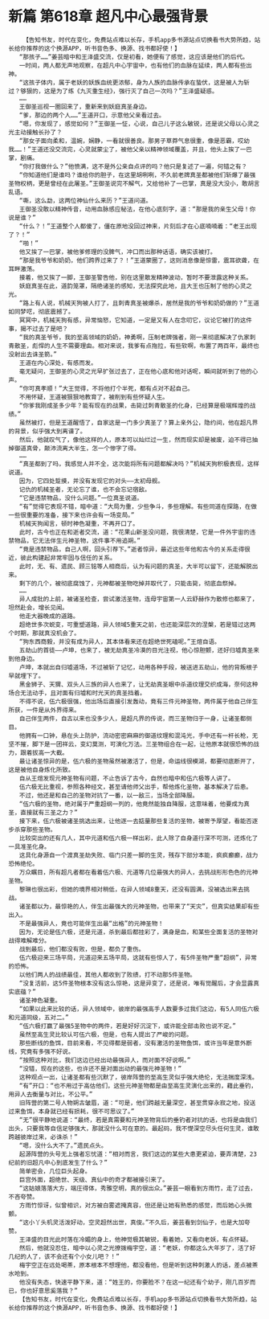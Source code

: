 # 新篇 第618章 超凡中心最强背景
        【告知书友，时代在变化，免费站点难以长存，手机app多书源站点切换看书大势所趋，站长给你推荐的这个换源APP，听书音色多、换源、找书都好使！】
       “那孩子……”姜芸暗中和王泽盛交流，仅是初看，她便有了感觉，这应该是他们的后代。
       一时间，两人都无声地观察，在超凡中心宇宙中，也有他们的血脉在延续，两人都有些出神。
       “这孩子体内，属于老妖的妖族血统更浓郁，身为人族的血脉传承在蛰伏，这是被人为斩过？够狠的，这是为了练《九灭重生经》，强行灭了自己一次吗？”王泽盛疑惑。
       ……
       王御圣巡视一圈回来了，重新来到妖庭真圣身边。
       “爹，那边的两个人……”王道开口，示意他父亲看过去。
       “嗯，你发现了，感觉如何？”王御圣一怔，心说，自己儿子这么敏锐，还是说父母以心灵之光主动接触长孙了？
       “那女子面向柔和，温婉，娴静，一看就很善良。那男子草莽气息很重，像是恶霸，哎幼我……！”王道还没交流完，心灵就蒙尘了，被他父亲以精神领域覆盖，并且，他头上挨了一巴掌，剧痛。
       “你打我做什么？”他愤满，这不是外公亲自点评的吗？他只是复述了一遍，何错之有？
       “你知道他们是谁吗？谁给你的胆子，在这里胡咧咧，不久前老牌真圣都被他们斩爆了最强圣物权柄，更是曾经在此屠圣。”王御圣说完不解气，又给他补了一巴掌，真是没大没小，敢胡言乱语。
       “嘶，这么勐，这两位神仙什么来历？”王道问道。
       王御圣没敢以精神传音，动用血脉感应秘法，在他心底刻字，道：“那是我的亲生父母！你说是谁？”
       “什么？！”王道整个人都傻了，僵在原地没回过神来，片刻后才在心底喃喃着：“老王出现了？！”
       “啪！”
       他又挨了一巴掌，被他爹修理的没脾气，冲口而出那种话语，确实该被打。
       “那是我爷爷和奶奶，他们跨界过来了？！”王道蒙圈了，这则消息像是惊雷，震耳欲聋，在耳畔激荡。
       接着，他又挨了一脚，王御圣警告他，别在这里散发精神波动，暂时不要泄露这种关系。
       妖庭真圣在此，道韵笼罩，隔绝诸圣的感知，无法探究此地，且大王也压制了他的心灵之光。
       “路上有人说，机械天狗被人打了，且刺青真圣被爆杀，居然是我的爷爷和奶奶做的？”王道如同梦呓，彻底震撼了。
       冥冥中，机械天狗有感，异常恼怒，它知道，一定是又有人在念叨它，议论它被打的这件事，揭不过去了是吧？
       “我的真圣爷爷，我的至高领域的奶奶，神勇啊，压制老牌强者，刚一来彻底解决了仇家刺青散圣，彪悍的人生不需要理由。相对来说，我爹有点拖拉，有些软啊，布置了两百年，最终也没射出去诛圣箭。”
       王道在内心深处，有感而发。
       毫无疑问，王御圣的心灵之光早扩张过去了，正在他心底和他对话呢，瞬间就听到了他的心声。
       “你可真孝顺！”大王觉得，不将他打个半死，都有点对不起自己。
       不用怀疑，王道被狠狠地教育了，被削到有些怀疑人生。
       “你爹我刚成圣多少年？能有现在的战果，击毙过刺青散圣的化身，已经算是极端辉煌的战绩。”
       虽然被打，但是王道醒悟了，自家这是一门多少真圣了？算上亲外公，隐约间，他在超凡界的背景，似乎强大到离谱了。
       然后，他就叹气了，像他这样的人，原本可以灿烂过一生，然而现实却是被废，迫不得已抽掉御道真骨，颠沛流离大半生，怎一个惨字了得。
       ……
       “真圣都到了吗，我感觉人并不全，这次能将所有问题都解决吗？”机械天狗积极表现，这样说道。
       因为，它四处踅摸，并没有发现它的对头——太初母舰。
       记仇的机械圣者，无论忘了谁，也不会忘记宿敌。
       “它是违禁物品，没什么问题。”一位真圣说道。
       “有”觉得它表现不错，暗中道：“大局为重，少些争斗，多些理解。有些同道在探路，在做一些很重要的准备，接下来也许会有一场变局。”
       机械天狗闻言，顿时神色凝重，不再开口了。
       此时，古今也正在和逝者交流，道：“花果山新圣没问题，我很清楚，它是一件外宇宙的违禁物品，它无法伴生元神圣物，这件事不用追朔。”
       “竟是违禁物品，自己人啊，回头引荐下。”逝者惊异，最近这些年他和古今的关系走得很近，彼此构建起非常牢固与信任的关系。
       此时，无、有、遗民、顾三铭等人相商后，认为有问题的真圣，大半可以留下，还能解脱出来。
       剩下的几个，被彻底腐蚀了，元神都被圣物吃掉并取代了，只能击毙，彻底血祭掉。
       ……
       异人成批的上前，被诸圣检查，尝试激活圣物，连母宇宙第一人云舒赫作为散修也都来了，坦然赴会，增长见闻。
       他走大器晚成的道路。
       超绝世多次蜕变，可重塑道路，异人领域5重天之前，也还能深层次的涅槃，若是错过这两个时期，那就真没机会了。
       “狗东西商毅，并没有成为异人，其本体看来还在超绝世死磕呢。”王煊自语。
       五劫山的首徒——卢坤，也来了，被无劫真圣冷漠的目光注视，他心惊胆颤，还好归墟真圣来到他身边。
       卢坤，本就出自归墟道场，不过被斩了记忆，动用各种手段，被送进五劫山，他的背叛根子早就埋下了。
       黑金狮子、天猬、双头人三族的异人也来了，让无劫真圣眼中杀道纹理交织成海，奈何这种场合无法动手，且对面有归墟和时光天的真圣挡着。
       不得不说，伍六极很强，他出场后直接引发轰动，竟有三件元神圣物，两件属于他自己伴生所获，一件是从外界得来。
       自己伴生两件，自古以来也没多少人，是超凡界的传说，而三圣物归于一身，让诸圣都侧目。
       他拥有一口钟，悬在头上防护，流动密密麻麻的御道纹理和混沌光，手中还有一杆长枪，无坚不摧，脚下是一团祥云，变幻莫测，可演化万法。三圣物组合在一起，让他原本就很恐怖的战力，跟着拔高一大截。
       最让诸圣惊异的是，伍六极的圣物虽然被激活了，但是，命运线很模湖，都要彻底断开了，这是被他自身炼化所致。
       自从王煊发现元神圣物有问题，不止告诉了古今，自然也暗中和伍六极等人讲了。
       伍六极无比重视，参照各种经文，甚至请他师父出手，帮他炼化圣物，基本解决了后患。
       不过，他还是和自己的圣物对抗了一番，以一敌三，当场全部降服。
       “伍六极的圣物，绝对属于严重超纲一列的，他竟然能独自降服，这意味着，他要成为真圣，直接就有三圣之力？”
       接下来，伍六极被诸圣挑选出来，让他逐一去掂量那些复活的圣物，被寄予厚望，看能否逐步杀穿那些圣物。
       比较突出的还有几人，其中元道和伍六极一样出彩，此人除了自身道行深不可测，还炼化了一具准圣化身。
       这具化身源自一个渡真圣劫失败、临门只差一脚的生灵，残存下部分本能，疯疯癫癫，战力恐怖绝伦。
       万众瞩目，所有超凡者都在看着伍六极、元道等几位最强大的异人，去挑战形形色色的元神圣物。
       黎琳也很出彩，但她的境界相对稍低，在异人领域8重天，还没有圆满，没被选出来去挑战。
       诸圣都以为，最惊艳的人，伴生出最强大的元神圣物，也带来了“天灾”，但真实结果却有些出入。
       不是最强异人，竟也可能伴生出最“出格”的元神圣物！
       因为，无论是伍六极，还是元道，杀到最后都挂彩了，满身是血，和某些全面复活的圣物对战得难解难分。
       战到最后，他们都没有败，但是，都负了重伤。
       伍六极迎来三场平局，元道迎来五场平局，这就有些惊人了，有5件圣物严重“超纲”，异常的恐怖。
       以他们两人的战绩最佳，其他人都收到了败绩，打不动那5件圣物。
       “没复活前，这5件圣物根本没有这么惊艳，这是异变了，还是说，唯有觉醒后，才会显露真实底蕴？”
       诸圣神色凝重。
       “如果以此来比较的话，异人领域中，彼岸的最强高手人数要多过我们这边，有5人同伍六极和元道同级，五对二。”
       “伍六极打赢了最强5圣物中的两件，若是好好沉淀下，或许能全部击败也说不定。”
       虽然至高生灵比较认可伍六极，但是，也有人提出了严峻的问题。
       那些断线的鱼饵，目前来看，不见得都是弱者，没有激活的圣物鱼饵，或许当年是意外断线，究竟有多强不好说。
       “按照这种对比，我们这边已经出动最强异人，而对面不好说啊。”
       “没错，现在的这些，也许还不是对面出动的最强元神圣物！”
       这种观点一出，让诸圣都有些沉默了，彼岸阵营的至高生灵似乎强大绝伦，无法揣度深浅。
       “有”开口：“也不用过于高估他们，这些元神圣物都是由至高生灵演化出来的，藉此垂钓，用异人去衡量与对比，不公平。”
       旧阵营的第二号人物朔古皱眉，道：“可是，他们跨越无量深空，甚至贯穿永寂之地，投送过来鱼饵，本身就已经有损耗，很不可思议了。”
       “无”很平静地说道：“最终，若是真需要和元神圣物背后的垂钓者对抗的话，也将是由我们出头，只要我等自信足够强大，那就没什么可在意的。最起码，我不憷深空尽头任何生灵，谁敢跨越彼岸过来，必诛杀！”
       “嗯，没什么大不了。”遗民点头。
       起源阵营的头号无上强者忘忧道：“相对而言，我们这边的某些大患更紧迫，要弄清楚，23纪前的旧超凡中心到底发生了什么？”
       简单密会，几位巨头起身。
       巨宫外面，超绝世、天级、真仙中的奇才都被接引来了。
       “这姑娘落落大方，端庄得体，秀雅空明，真的很出众。”姜芸一眼看到方雨竹，走了过去，不吝夸赞。
       方雨竹惊讶，似曾相识，对方被白雾遮掩真容，但还是让她有熟悉的感觉，而后她心头微颤。
       “这小丫头机灵活泼好动，空灵超然出世，真俊。”不久后，姜芸看到剑仙子，也是大加夸赞。
       王泽盛的目光此时落在冷媚的身上，他神觉极其敏锐，看着她，又看向老妖，有点怀疑。
       然后，他就没忍住，暗中以心灵之光撩拨梅宇空，道：“老妖，你都这么大年岁了，活了好几纪的人了，该不会还有个小女儿吧？！”
       梅宇空正在远处喝茶，原本根本不想理他，都没看他，但是听到这种刺激人的话，差点被茶水呛到。
       他没有失态，快速平静下来，道：“姓王的，你要脸不？在这一纪还有个幼子，刚几百岁而已，你也好意思奚落我？”
       【告知书友，时代在变化，免费站点难以长存，手机app多书源站点切换看书大势所趋，站长给你推荐的这个换源APP，听书音色多、换源、找书都好使！】